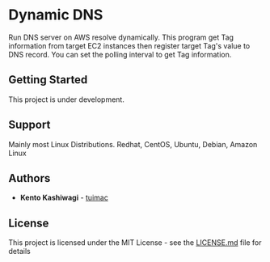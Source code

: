 # Dynamic DNS

Run DNS server on AWS resolve dynamically. This program get Tag information from target EC2 instances then register target Tag's value to DNS record. You can set the polling interval to get Tag information.

## Getting Started

This project is under development.

## Support

Mainly most Linux Distributions.
Redhat, CentOS, Ubuntu, Debian, Amazon Linux

## Authors

* **Kento Kashiwagi** - [tuimac](https://github.com/tuimac)

## License

This project is licensed under the MIT License - see the [LICENSE.md](LICENSE.md) file for details
